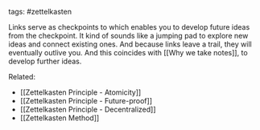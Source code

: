 tags: #zettelkasten 

Links serve as checkpoints to which enables you to develop future ideas from the checkpoint. It kind of sounds like a jumping pad to explore new ideas and connect existing ones. And because links leave a trail, they will eventually outlive you. And this coincides with [[Why we take notes]], to develop further ideas.

Related:
- [[Zettelkasten Principle - Atomicity]]
- [[Zettelkasten Principle - Future-proof]]
- [[Zettelkasten Principle - Decentralized]]
- [[Zettelkasten Method]]